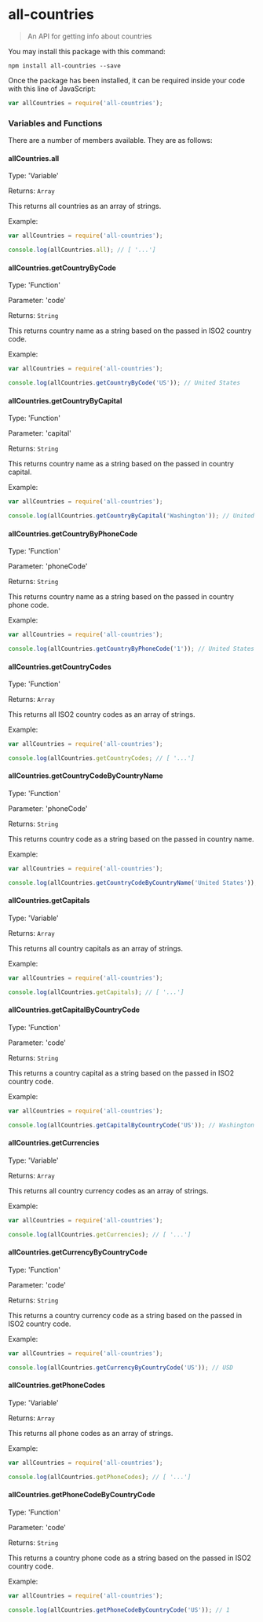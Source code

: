 # all-countries
> An API for getting info about countries

You may install this package with this command:

```shell
npm install all-countries --save
```

Once the package has been installed, it can be required inside your code with this line of JavaScript:

```js
var allCountries = require('all-countries');
```
### Variables and Functions

There are a number of members available. They are as follows:


#### allCountries.all
Type: 'Variable'

Returns: `Array`

This returns all countries as an array of strings.

Example:
```js
var allCountries = require('all-countries');

console.log(allCountries.all); // [ '...']
```

#### allCountries.getCountryByCode
Type: 'Function'

Parameter: 'code'

Returns: `String`

This returns country name as a string based on the passed in ISO2 country code.

Example:
```js
var allCountries = require('all-countries');

console.log(allCountries.getCountryByCode('US')); // United States
```

#### allCountries.getCountryByCapital
Type: 'Function'

Parameter: 'capital'

Returns: `String`

This returns country name as a string based on the passed in country capital.

Example:
```js
var allCountries = require('all-countries');

console.log(allCountries.getCountryByCapital('Washington')); // United States
```


#### allCountries.getCountryByPhoneCode
Type: 'Function'

Parameter: 'phoneCode'

Returns: `String`

This returns country name as a string based on the passed in country phone code.

Example:
```js
var allCountries = require('all-countries');

console.log(allCountries.getCountryByPhoneCode('1')); // United States
```


#### allCountries.getCountryCodes
Type: 'Function'

Returns: `Array`

This returns all  ISO2 country codes as an array of strings.

Example:
```js
var allCountries = require('all-countries');

console.log(allCountries.getCountryCodes; // [ '...']
```


#### allCountries.getCountryCodeByCountryName
Type: 'Function'

Parameter: 'phoneCode'

Returns: `String`

This returns country code as a string based on the passed in country name.

Example:
```js
var allCountries = require('all-countries');

console.log(allCountries.getCountryCodeByCountryName('United States')); // US
```


#### allCountries.getCapitals
Type: 'Variable'

Returns: `Array`

This returns all country capitals as an array of strings.

Example:
```js
var allCountries = require('all-countries');

console.log(allCountries.getCapitals); // [ '...']
```


#### allCountries.getCapitalByCountryCode
Type: 'Function'

Parameter: 'code'

Returns: `String`

This returns a country capital as a string based on the passed in ISO2 country code.

Example:
```js
var allCountries = require('all-countries');

console.log(allCountries.getCapitalByCountryCode('US')); // Washington
```


#### allCountries.getCurrencies
Type: 'Variable'

Returns: `Array`

This returns all country currency codes as an array of strings.

Example:
```js
var allCountries = require('all-countries');

console.log(allCountries.getCurrencies); // [ '...']
```


#### allCountries.getCurrencyByCountryCode
Type: 'Function'

Parameter: 'code'

Returns: `String`

This returns a country currency code as a string based on the passed in ISO2 country code.

Example:
```js
var allCountries = require('all-countries');

console.log(allCountries.getCurrencyByCountryCode('US')); // USD
```

#### allCountries.getPhoneCodes
Type: 'Variable'

Returns: `Array`

This returns all phone codes as an array of strings.

Example:
```js
var allCountries = require('all-countries');

console.log(allCountries.getPhoneCodes); // [ '...']
```


#### allCountries.getPhoneCodeByCountryCode
Type: 'Function'

Parameter: 'code'

Returns: `String`

This returns a country phone code as a string based on the passed in ISO2 country code.

Example:
```js
var allCountries = require('all-countries');

console.log(allCountries.getPhoneCodeByCountryCode('US')); // 1
```

